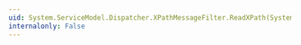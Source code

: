 ```yaml
---
uid: System.ServiceModel.Dispatcher.XPathMessageFilter.ReadXPath(System.Xml.XmlReader,System.Xml.XmlNamespaceManager)
internalonly: False
---
```

